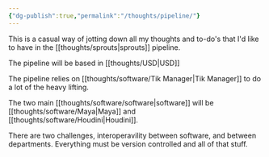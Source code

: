 ```yaml
---
{"dg-publish":true,"permalink":"/thoughts/pipeline/"}
---
```


This is a casual way of jotting down all my thoughts and to-do's that I'd like to have in the [[thoughts/sprouts\|sprouts]] pipeline.


The pipeline will be based in [[thoughts/USD\|USD]]

The pipeline relies on [[thoughts/software/Tik Manager\|Tik Manager]] to do a lot of the heavy lifting.

The two main [[thoughts/software/software\|software]] will be [[thoughts/software/Maya\|Maya]] and [[thoughts/software/Houdini\|Houdini]]. 

There are two challenges, interoperavility between software, and between departments. Everything must be version controlled and all of that stuff.
